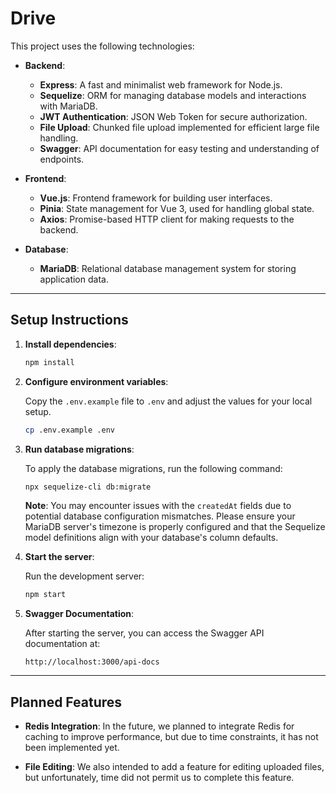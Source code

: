 # Drive

This project uses the following technologies:

- **Backend**: 
  - **Express**: A fast and minimalist web framework for Node.js.
  - **Sequelize**: ORM for managing database models and interactions with MariaDB.
  - **JWT Authentication**: JSON Web Token for secure authorization.
  - **File Upload**: Chunked file upload implemented for efficient large file handling.
  - **Swagger**: API documentation for easy testing and understanding of endpoints.

- **Frontend**:
  - **Vue.js**: Frontend framework for building user interfaces.
  - **Pinia**: State management for Vue 3, used for handling global state.
  - **Axios**: Promise-based HTTP client for making requests to the backend.

- **Database**:
  - **MariaDB**: Relational database management system for storing application data.

---

## Setup Instructions

1. **Install dependencies**:

   ```bash
   npm install
   ```

2. **Configure environment variables**:

   Copy the `.env.example` file to `.env` and adjust the values for your local setup.

   ```bash
   cp .env.example .env
   ```

3. **Run database migrations**:

   To apply the database migrations, run the following command:

   ```bash
   npx sequelize-cli db:migrate
   ```

   **Note**: You may encounter issues with the `createdAt` fields due to potential database configuration mismatches. Please ensure your MariaDB server's timezone is properly configured and that the Sequelize model definitions align with your database's column defaults.

4. **Start the server**:

   Run the development server:

   ```bash
   npm start
   ```

5. **Swagger Documentation**:

   After starting the server, you can access the Swagger API documentation at:

   ```
   http://localhost:3000/api-docs
   ```

---

## Planned Features

- **Redis Integration**: In the future, we planned to integrate Redis for caching to improve performance, but due to time constraints, it has not been implemented yet.
  
- **File Editing**: We also intended to add a feature for editing uploaded files, but unfortunately, time did not permit us to complete this feature.
